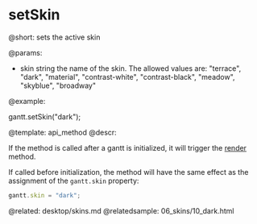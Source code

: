 setSkin
=============

@short:
	sets the active skin

@params:

- skin	string	the name of the skin. The allowed values are: "terrace", "dark", "material", "contrast-white", "contrast-black", "meadow", "skyblue", "broadway"


@example:

gantt.setSkin("dark");

@template:	api_method
@descr:

If the method is called after a gantt is initialized, it will trigger the [render](api/gantt_render.md) method. 

If called before initialization, the method will have the same effect as the assignment of the `gantt.skin` property:

~~~js
gantt.skin = "dark";
~~~

@related:
	desktop/skins.md
@relatedsample:
	06_skins/10_dark.html

